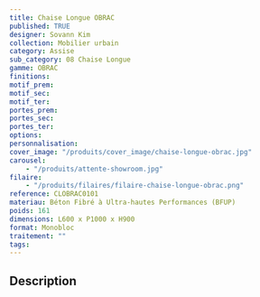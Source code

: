```yaml
---
title: Chaise Longue OBRAC
published: TRUE
designer: Sovann Kim
collection: Mobilier urbain
category: Assise
sub_category: 08 Chaise Longue
gamme: OBRAC
finitions:
motif_prem:
motif_sec:
motif_ter:
portes_prem:
portes_sec:
portes_ter:
options:
personnalisation:
cover_image: "/produits/cover_image/chaise-longue-obrac.jpg"
carousel:
    - "/produits/attente-showroom.jpg"
filaire:
    - "/produits/filaires/filaire-chaise-longue-obrac.png"
reference: CLOBRAC0101
materiau: Béton Fibré à Ultra-hautes Performances (BFUP)
poids: 161
dimensions: L600 x P1000 x H900
format: Monobloc
traitement: ""
tags:
---
```


## Description

